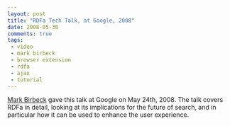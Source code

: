 ```yaml
---
layout: post
title: "RDFa Tech Talk, at Google, 2008"
date: 2008-05-30
comments: true
tags:
 - video
 - mark birbeck
 - browser extension
 - rdfa
 - ajax
 - tutorial
---
```

  
[Mark Birbeck](/mark-birbeck) gave this talk at Google on May 24th, 2008. The
talk covers RDFa in detail, looking at its implications for the future of
search, and in particular how it can be used to enhance the user experience.

  


